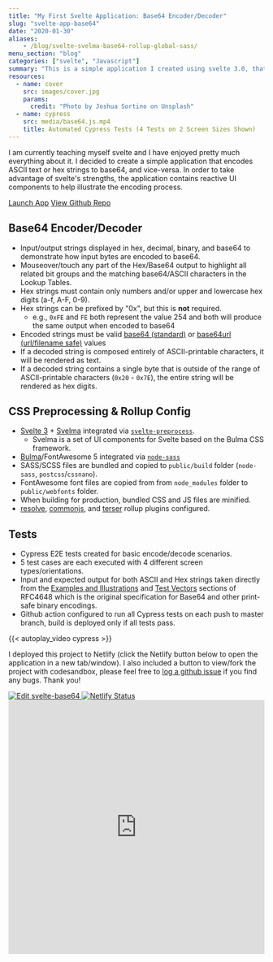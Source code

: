 ```yaml
---
title: "My First Svelte Application: Base64 Encoder/Decoder"
slug: "svelte-app-base64"
date: "2020-01-30"
aliases:
    - /blog/svelte-svelma-base64-rollup-global-sass/
menu_section: "blog"
categories: ["svelte", "Javascript"]
summary: "This is a simple application I created using svelte 3.0, that encodes/decodes ASCII text or hex strings to/from base64 and provides reactive ui components to help illustrate the encoding process."
resources:
  - name: cover
    src: images/cover.jpg
    params:
      credit: "Photo by Joshua Sortino on Unsplash"
  - name: cypress
    src: media/base64.js.mp4
    title: Automated Cypress Tests (4 Tests on 2 Screen Sizes Shown)
---
```

I am currently teaching myself svelte and I have enjoyed pretty much everything about it. I decided to create a simple application that encodes ASCII text or hex strings to base64, and vice-versa. In order to take advantage of svelte's strengths, the application contains reactive UI components to help illustrate the encoding process.

<div class="hero-buttons">
  <a href="https://aaronluna.dev/base64" class="hero-button" target="_blank">Launch App</a>
  <a href="https://github.com/a-luna/svelte-base64" class="hero-button" target="_blank">View Github Repo</a>
</div>


## Base64 Encoder/Decoder

- Input/output strings displayed in hex, decimal, binary, and base64 to demonstrate how input bytes are encoded to base64.
- Mouseover/touch any part of the Hex/Base64 output to highlight all related bit groups and the matching base64/ASCII characters in the Lookup Tables.
- Hex strings must contain only numbers and/or upper and lowercase hex digits (a-f, A-F, 0-9).
- Hex strings can be prefixed by "0x", but this is **not** required.
  - e.g., `0xFE` and `FE` both represent the value 254 and both will produce the same output when encoded to base64
- Encoded strings must be valid [base64 (standard)](https://tools.ietf.org/html/rfc4648#section-4) or [base64url (url/filename safe)](https://tools.ietf.org/html/rfc4648#section-5) values
- If a decoded string is composed entirely of ASCII-printable characters, it will be rendered as text.
- If a decoded string contains a single byte that is outside of the range of ASCII-printable characters (`0x20` - `0x7E`), the entire string will be rendered as hex digits.

## CSS Preprocessing & Rollup Config

- [Svelte 3](https://github.com/sveltejs/svelte) + [Svelma](https://github.com/c0bra/svelma) integrated via [`svelte-preprocess`](https://github.com/kaisermann/svelte-preprocess).
  - Svelma is a set of UI components for Svelte based on the Bulma CSS framework.
- [Bulma](https://github.com/jgthms/bulma)/FontAwesome 5 integrated via [`node-sass`](https://github.com/sass/node-sass)
- SASS/SCSS files are bundled and copied to `public/build` folder (`node-sass`, `postcss`/`cssnano`).
- FontAwesome font files are copied from from `node_modules` folder to `public/webfonts` folder.
- When building for production, bundled CSS and JS files are minified.
- [resolve](https://www.npmjs.com/package/@rollup/plugin-node-resolve), [commonjs](https://www.npmjs.com/package/@rollup/plugin-commonjs), and [terser](https://github.com/TrySound/rollup-plugin-terserhttps://github.com/TrySound/rollup-plugin-terser) rollup plugins configured.

## Tests

- Cypress E2E tests created for basic encode/decode scenarios.
- 5 test cases are each executed with 4 different screen types/orientations.
- Input and expected output for both ASCII and Hex strings taken directly from the [Examples and Illustrations](https://tools.ietf.org/html/rfc4648#section-9) and [Test Vectors](https://tools.ietf.org/html/rfc4648#section-10) sections of RFC4648 which is the original specification for Base64 and other print-safe binary encodings.
- Github action configured to run all Cypress tests on each push to master branch, build is deployed only if all tests pass.

{{< autoplay_video cypress >}}

I deployed this project to Netlify (click the Netlify button below to open the application in a new tab/window). I also included a button to view/fork the project with codesandbox, please feel free to <a href="https://github.com/a-luna/svelte-base64/issues" target="_blank">log a github issue</a> if you find any bugs. Thank you!

<div class="cs-embed-buttons">
  <a href="https://codesandbox.io/s/github/a-luna/svelte-base64/tree/master/?fontsize=12&hidenavigation=1&theme=dark" target="_blank">
    <img alt="Edit svelte-base64" src="https://codesandbox.io/static/img/play-codesandbox.svg">
  </a>
  <a href="https://aaronluna.dev/base64" target="_blank">
    <img src="https://api.netlify.com/api/v1/badges/6fbc8193-d75d-4dea-a3eb-64d9e97681f1/deploy-status" alt="Netlify Status">
  </a>
</div>
<div class="cs-embed-wrapper">
  <div class="cs-embed">
    <iframe
        src="https://codesandbox.io/embed/github/a-luna/svelte-base64?codemirror=1&fontsize=12&hidenavigation=1&theme=dark&view=preview&runonclick=1"
        style="width:100%; height:500px; border: none; overflow-x:auto; overflow-y:auto"
        title="svelte-base64"
      ></iframe>
  </div>
</div>
